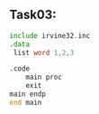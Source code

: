 ## Task03:
```asm
include irvine32.inc
.data
 list word 1,2,3

.code
	main proc
	exit
main endp
end main
```
